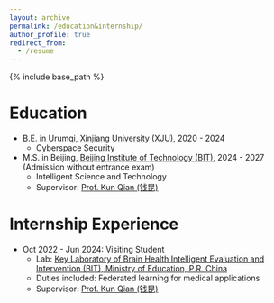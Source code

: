 ```yaml
---
layout: archive
permalink: /education&internship/
author_profile: true
redirect_from:
  - /resume
---
```


{% include base_path %}

Education
======
* B.E. in Urumqi, [Xinjiang University (XJU)](https://www.xju.edu.cn/), 2020 - 2024
  * Cyberspace Security 
* M.S. in Beijing, [Beijing Institute of Technology (BIT)](https://www.bit.edu.cn/), 2024 - 2027 (Admission without entrance exam)
  * Intelligent Science and Technology
  * Supervisor: [Prof. Kun Qian (钱昆)](https://eecsqian.com/) 

Internship Experience
======
* Oct 2022 - Jun 2024: Visiting Student
  * Lab: [Key Laboratory of Brain Health Intelligent Evaluation and Intervention (BIT), Ministry of Education, P.R. China](https://bhe-lab.org/)
  * Duties included: Federated learning for medical applications
  * Supervisor: [Prof. Kun Qian (钱昆)](https://eecsqian.com/) 



